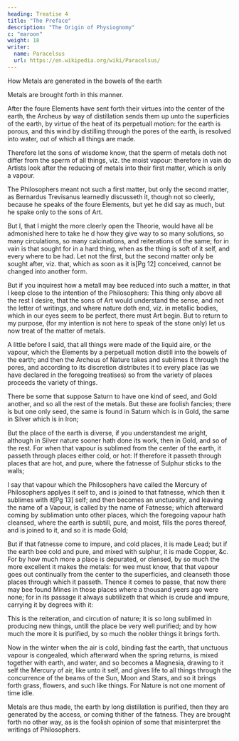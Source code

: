 ```yaml
---
heading: Treatise 4
title: "The Preface"
description: "The Origin of Physiognomy"
c: "maroon"
weight: 18
writer:
  name: Paracelsus
  url: https://en.wikipedia.org/wiki/Paracelsus/
---
```



How Metals are generated in the bowels of the earth

Metals are brought forth in this manner. 

After the foure Elements have sent forth their virtues into the center of the earth, the Archeus by way of distillation sends them up unto the superficies of the earth, by virtue of the heat of its perpetuall motion: for the earth is porous, and this wind by distilling through the pores of the earth, is resolved into water, out of which all things are made. 

Therefore let the sons of wisdome know, that the sperm of metals doth not differ from the sperm of all things, viz. the moist vapour: therefore in vain do Artists look after the reducing of metals into their first matter, which is only a vapour. 

The Philosophers meant not such a first matter, but only the second matter, as Bernardus Trevisanus learnedly discusseth it, though not so cleerly, because he  speaks of the foure Elements, but yet he  did say as much, but he spake only to the sons of Art. 

But I, that I might the more cleerly open the Theorie, would have all be admonished here to take he d how they give way to so many solutions, so many circulations, so many calcinations, and reiterations of the same; for in vain is that sought for in a hard thing, when as the thing is soft of it self, and every where to be had. Let not the first, but the second matter only be sought after, viz. that, which as soon as it is[Pg 12] conceived, cannot be changed into another form. 

But if you inquirest how a metall may bee reduced into such a matter, in that I keep close to the intention of the Philosophers: This thing only above all the rest I desire, that the sons of Art would understand the sense, and not the letter of writings, and where nature doth end, viz. in metallic bodies, which in our eyes seem to be perfect, there must Art begin. But to return to my purpose, (for my intention is not here to speak of the stone only) let us now treat of the matter of metals. 

A little before I said, that all things were made of the liquid aire, or the vapour, which the Elements by a perpetuall motion distill into the bowels of the earth; and then the Archeus of Nature takes and sublimes it through the pores, and according to its discretion distributes it to every place (as we have declared in the foregoing treatises) so from the variety of places proceeds the variety of things. 

There be some that suppose Saturn to have one kind of seed, and Gold another, and so all the rest of the metals. But these are foolish fancies; there is but one only seed, the same is found in Saturn which is in Gold, the same in Silver which is in Iron; 

But the place of the earth is diverse, if you understandest me aright, although in Silver nature sooner hath done its work, then in Gold, and so of the rest. For when that vapour is sublimed from the center of the earth, it passeth through places either cold, or hot: If therefore it passeth through places that are hot, and pure, where the fatnesse of Sulphur sticks to the walls; 

I say that vapour which the Philosophers have called the Mercury of Philosophers applyes it self to, and is joined to that fatnesse, which then it sublimes with it[Pg 13] self; and then becomes an unctuosity, and leaving the name of a Vapour, is called by the name of Fatnesse; which afterward coming by sublimation unto other places, which the foregoing vapour hath cleansed, where the earth is subtill, pure, and moist, fills the pores thereof, and is joined to it, and so it is made Gold; 

But if that fatnesse come to impure, and cold places, it is made Lead; but if the earth bee cold and pure, and mixed with sulphur, it is made Copper, &c. For by how much more a place is depurated, or clensed, by so much the more excellent it makes the metals: for wee must know, that that vapour goes out continually from the center to the superficies, and cleanseth those places through which it passeth. Thence it comes to passe, that now there may bee found Mines in those places where a thousand yeers ago were none; for in its passage it always subtilizeth that which is crude and impure, carrying it by degrees with it: 

This is the reiteration, and circution of nature; it is so long sublimed in producing new things, untill the place be very well purified; and by how much the more it is purified, by so much the nobler things it brings forth. 

Now in the winter when the air is cold, binding fast the earth, that unctuous vapour is congealed, which afterward when the spring returns, is mixed together with earth, and water, and so becomes a Magnesia, drawing to it self the Mercury of air, like unto it self, and gives life to all things through the concurrence of the beams of the Sun, Moon and Stars, and so it brings forth grass, flowers, and such like things. For Nature is not one moment of time idle. 

Metals are thus made, the earth by long distillation is purified, then they are generated by the access, or coming thither of the fatness. They are brought forth no other way, as is the foolish opinion of some that misinterpret the writings of Philosophers.


